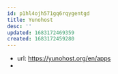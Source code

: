```yaml
---
id: p1hl4ojh571gq6rqygentgd
title: Yunohost
desc: ''
updated: 1683172469359
created: 1683172459280
---
```


- url: https://yunohost.org/en/apps
- 